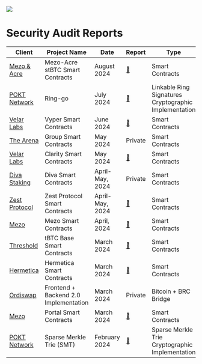 ![](Content/images/logo/td_banner_black.svg)

<h1 class="center" style=""> Security Audit Reports </h1>


| Client	| Project Name	| Date	| Report	| Type      |Language |
|-----------|---------------|-------|-----------|-----------|---------|
| [Mezo & Acre](https://info.mezo.org/)|	Mezo-Acre stBTC Smart Contracts |	August 2024|	[:page_facing_up:](PDFs/240808_Thesis_Defense-Mezo-Acre_stBTC_Smart_Contracts_Security_Audit_Report.pdf)	| Smart Contracts|Solidity |
| [POKT Network](https://www.pokt.network/)|	Ring-go |	July 2024|	[:page_facing_up:](PDFs/240704_Thesis_Defense-Pokt_Network_ring-go_Security_Audit_Report.pdf)	| Linkable Ring Signatures Cryptographic Implementation|Go |
|[Velar Labs](https://www.velar.co/)|	Vyper Smart Contracts| 	June 2024	|[:page_facing_up:](PDFs/240717_Thesis_Defense-Velar_Vyper_Smart_Contracts_Security_Audit_Report.pdf) |	 Smart Contracts| Vyper |
| [The Arena](https://arena.social/)	|Group Smart Contracts	|May 2024	|Private |	 Smart Contracts | Solidity|
|[Velar Labs](https://www.velar.co/)	|Clarity Smart Contracts	|May 2024	| [:page_facing_up:](PDFs/240711_Thesis_Defense-Velar_Clarity_Smart_Contracts_Security_Audit_Report.pdf) |	 Smart Contracts| Clarity |
| [Diva Staking](https://divastaking.com/)	|Diva Smart Contracts	|April-May, 2024|	Private	| Smart Contracts | Solidity |
|[Zest Protocol](https://www.zestprotocol.com/)	|Zest Protocol Smart Contracts	| April-May, 2024|	[:page_facing_up:](PDFs/240509_Thesis_Defense-Zest_Protocol_Smart_Contracts_Security_Audit_Report.pdf)	|  Smart Contracts | Clarity|
|[Mezo](https://info.mezo.org/)	| Mezo Smart Contracts	| April, 2024	| [:page_facing_up:](PDFs/240419_Thesis_Defense-Mezo_Smart_Contracts_Security_Audit_Report.pdf)	|  Smart Contracts | Solidity |
|[Threshold](https://threshold.network/)|	tBTC Base Smart Contracts	| March 2024	| [:page_facing_up:](PDFs/240411_Thesis_Defense-Threshold_tBTC_Base_Smart_Contracts_Security_Audit_Report.pdf)	|  Smart Contracts | Solidity |
|[Hermetica](https://app.hermetica.fi/earn)	| Hermetica Smart Contracts	| March 2024	| [:page_facing_up:](PDFs/240405_Thesis_Defense-Hermetica_Labs_Hermetica_Smart_Contracts_Security_Audit_Report.pdf)	| Smart Contracts | Clarity |
|[Ordiswap](https://ordiswap.fi/)| 	Frontend + Backend 2.0 Implementation |	March 2024 |	Private |	Bitcoin + BRC Bridge | TypeScript/JavaScript|
|[Mezo](https://info.mezo.org/)|	Portal Smart Contracts|	March 2024	| [:page_facing_up:](PDFs/240314_Thesis_Defense-Mezo_Portal_Smart_Contracts_Security_Audit_Report.pdf)	|  Smart Contracts | Solidity|
|[POKT Network](https://www.pokt.network/)	| Sparse Merkle Trie (SMT)|	February 2024 |	[:page_facing_up:](PDFs/240612_Thesis_Defense-Pokt_Network_Sparse_Merkel_Trie_Security_Audit_Report.pdf)	| Sparse Merkle Trie Cryptographic Implementation| Go |








